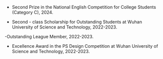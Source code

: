 - Second Prize in the National English Competition for College Students (Category C), 2024.

- Second - class Scholarship for Outstanding Students at Wuhan University of Science and Technology, 2022-2023.

-Outstanding League Member, 2022-2023.

- Excellence Award in the PS Design Competition at Wuhan University of Science and Technology, 2022-2023.
